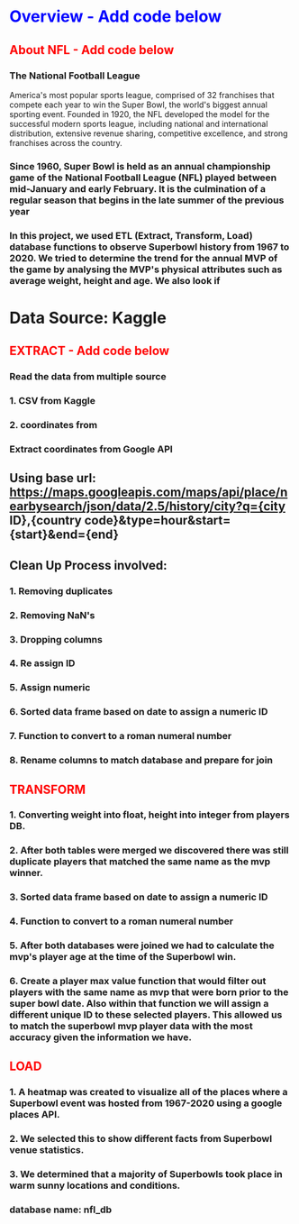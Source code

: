 # <font color='blue'>Overview - Add code below</font>
## <font color='red'>About NFL - Add code below</font>
### The National Football League
America's most popular sports league, comprised of 32 franchises that compete each year to win the Super Bowl, the world's biggest annual sporting event. Founded in 1920, the NFL developed the model for the successful modern sports league, including national and international distribution, extensive revenue sharing, competitive excellence, and strong franchises across the country.
### Since 1960, Super Bowl is held as an annual championship game of the National Football League (NFL) played between mid-January and early February. It is the culmination of a regular season that begins in the late summer of the previous year
### In this project, we used ETL (Extract, Transform, Load) database functions to observe Superbowl history from 1967 to 2020. We tried to determine the trend for the annual MVP of the game by analysing  the MVP's physical attributes such as average weight, height and age. We also look if
# Data Source: Kaggle
## <font color='red'>EXTRACT - Add code below</font>
### Read the data from multiple source
### 1. CSV from Kaggle
### 2. coordinates from
### Extract coordinates from Google API
## Using base url: https://maps.googleapis.com/maps/api/place/nearbysearch/json/data/2.5/history/city?q={city ID},{country code}&type=hour&start={start}&end={end}
## Clean Up Process  involved:
### 1. Removing duplicates
### 2. Removing NaN's
### 3. Dropping columns
### 4. Re assign ID
### 5. Assign numeric
### 6. Sorted data frame based on date to assign a numeric ID
### 7. Function to convert to a roman numeral number
### 8. Rename columns to match database and prepare for join
## <font color='red'>TRANSFORM</font>
### 1. Converting weight into float, height into integer from players DB.
### 2. After both tables were merged we discovered there was still duplicate players that matched the same name as the mvp winner.
### 3. Sorted data frame based on date to assign a numeric ID
### 4. Function to convert to a roman numeral number
### 5. After both databases were joined we had to calculate the mvp's player age at the time of the Superbowl win.
### 6. Create a player max value function that would filter out players with the same name as mvp that were born prior to the super bowl date. Also within that function we will assign a different unique ID to these selected players. This allowed us to match the superbowl mvp player data with the most accuracy given the information we have.
##  <font color='red'>LOAD</font>
### 1. A heatmap was created to visualize all of the places where a Superbowl event was hosted from 1967-2020 using a google places API.
### 2. We selected this to show different facts from Superbowl venue statistics.
### 3. We determined that a majority of Superbowls took place in warm sunny locations and conditions.
### database name: nfl_db



